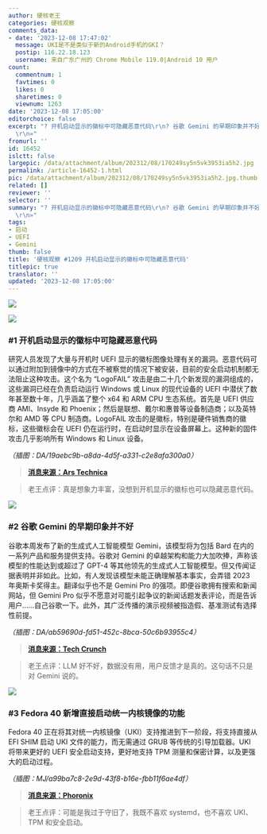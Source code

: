 ```yaml
---
author: 硬核老王
categories: 硬核观察
comments_data:
- date: '2023-12-08 17:47:02'
  message: UKI是不是类似于新的Android手机的GKI？
  postip: 116.22.18.123
  username: 来自广东广州的 Chrome Mobile 119.0|Android 10 用户
count:
  commentnum: 1
  favtimes: 0
  likes: 0
  sharetimes: 0
  viewnum: 1263
date: '2023-12-08 17:05:00'
editorchoice: false
excerpt: "? 开机启动显示的徽标中可隐藏恶意代码\r\n? 谷歌 Gemini 的早期印象并不好\r\n? Fedora 40 新增直接启动统一内核镜像的功能\r\n»
  \r\n»"
fromurl: ''
id: 16452
islctt: false
largepic: /data/attachment/album/202312/08/170249sy5n5vk3953ia5h2.jpg
permalink: /article-16452-1.html
pic: /data/attachment/album/202312/08/170249sy5n5vk3953ia5h2.jpg.thumb.jpg
related: []
reviewer: ''
selector: ''
summary: "? 开机启动显示的徽标中可隐藏恶意代码\r\n? 谷歌 Gemini 的早期印象并不好\r\n? Fedora 40 新增直接启动统一内核镜像的功能\r\n»
  \r\n»"
tags:
- 启动
- UEFI
- Gemini
thumb: false
title: '硬核观察 #1209 开机启动显示的徽标中可隐藏恶意代码'
titlepic: true
translator: ''
updated: '2023-12-08 17:05:00'
---
```


![](/data/attachment/album/202312/08/170249sy5n5vk3953ia5h2.jpg)


![](/data/attachment/album/202312/08/170321k2lj0krn4l0n41xe.png)


### #1 开机启动显示的徽标中可隐藏恶意代码


研究人员发现了大量与开机时 UEFI 显示的徽标图像处理有关的漏洞。恶意代码可以通过附加到镜像中的方式在不被察觉的情况下被安装，目前的安全启动机制都无法阻止这种攻击。这个名为 “LogoFAIL” 攻击是由二十几个新发现的漏洞组成的，这些漏洞已经在负责启动运行 Windows 或 Linux 的现代设备的 UEFI 中潜伏了数年甚至数十年，几乎涵盖了整个 x64 和 ARM CPU 生态系统。首先是 UEFI 供应商 AMI、Insyde 和 Phoenix；然后是联想、戴尔和惠普等设备制造商；以及英特尔和 AMD 等 CPU 制造商。LogoFAIL 攻击的是徽标，特别是硬件销售商的徽标，这些徽标会在 UEFI 仍在运行时，在启动时显示在设备屏幕上。这种新的固件攻击几乎影响所有 Windows 和 Linux 设备。


*（插图：DA/19aebc9b-a8da-4d5f-a331-c2e8afa300a0）*



> 
> **[消息来源：Ars Technica](https://arstechnica.com/security/2023/12/just-about-every-windows-and-linux-device-vulnerable-to-new-logofail-firmware-attack/)**
> 
> 
> 



> 
> 老王点评：真是想象力丰富，没想到开机显示的徽标也可以隐藏恶意代码。
> 
> 
> 


![](/data/attachment/album/202312/08/170359ra4ockoaoekwmeta.png)


### #2 谷歌 Gemini 的早期印象并不好


谷歌本周发布了新的生成式人工智能模型 Gemini，该模型将为包括 Bard 在内的一系列产品和服务提供支持。谷歌对 Gemini 的卓越架构和能力大加吹捧，声称该模型的性能达到或超过了 GPT-4 等其他领先的生成式人工智能模型。但又传闻证据表明并非如此。比如，有人发现该模型未能正确理解基本事实，会弄错 2023 年奥斯卡奖得主。翻译似乎也不是 Gemini Pro 的强项。即便谷歌拥有搜索和新闻网站，但 Gemini Pro 似乎不愿意对可能引起争议的新闻话题发表评论，而是告诉用户……自己谷歌一下。此外，其广泛传播的演示视频被指造假、基准测试有选择性前提。


*（插图：DA/ab59690d-fd51-452c-8bca-50c6b93955c4）*



> 
> **[消息来源：Tech Crunch](https://techcrunch.com/2023/12/07/early-impressions-of-googles-gemini-arent-great/)**
> 
> 
> 



> 
> 老王点评：LLM 好不好，数据没有用，用户反馈才是真的。这句话不只是对 Gemini 说的。
> 
> 
> 


![](/data/attachment/album/202312/08/170418jbz4qeggbcgqqk5g.png)


### #3 Fedora 40 新增直接启动统一内核镜像的功能


Fedora 40 正在将其对统一内核镜像（UKI）支持推进到下一阶段，将支持直接从 EFI SHIM 启动 UKI 文件的能力，而无需通过 GRUB 等传统的引导加载器。UKI 将带来更好的 UEFI 安全启动支持，更好地支持 TPM 测量和保密计算，以及更强大的启动过程。


*（插图：MJ/a99ba7c8-2e9d-43f8-b16e-fbb11f6ae4df）*



> 
> **[消息来源：Phoronix](https://www.phoronix.com/news/Fedora-40-Boot-UKIs-Directly)**
> 
> 
> 



> 
> 老王点评：可能是我过于守旧了，我既不喜欢 systemd，也不喜欢 UKI、TPM 和安全启动。
> 
> 
>
